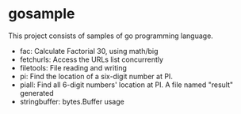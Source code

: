 # gosample
This project consists of samples of go programming language.

* fac: Calculate Factorial 30, using math/big
* fetchurls: Access the URLs list concurrently
* filetools: File reading and writing
* pi: Find the location of a six-digit number at PI.
* piall: Find all 6-digit numbers' location at PI. A file named "result" generated
* stringbuffer: bytes.Buffer usage
